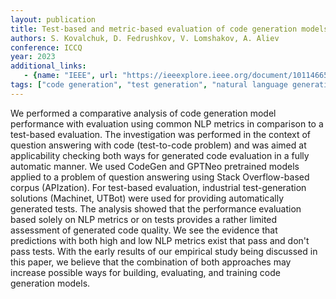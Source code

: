 ```yaml
---
layout: publication
title: Test-based and metric-based evaluation of code generation models for practical question answering
authors: S. Kovalchuk, D. Fedrushkov, V. Lomshakov, A. Aliev
conference: ICCQ
year: 2023
additional_links:
   - {name: "IEEE", url: "https://ieeexplore.ieee.org/document/10114665"}
tags: ["code generation", "test generation", "natural language generation", "evaluation", "metrics", "natural language processing"]
---
```

We performed a comparative analysis of code generation model performance with evaluation using common NLP metrics in comparison to a test-based evaluation. The investigation was performed in the context of question answering with code (test-to-code problem) and was aimed at applicability checking both ways for generated code evaluation in a fully automatic manner. We used CodeGen and GPTNeo pretrained models applied to a problem of question answering using Stack Overflow-based corpus (APIzation). For test-based evaluation, industrial test-generation solutions (Machinet, UTBot) were used for providing automatically generated tests. The analysis showed that the performance evaluation based solely on NLP metrics or on tests provides a rather limited assessment of generated code quality. We see the evidence that predictions with both high and low NLP metrics exist that pass and don't pass tests. With the early results of our empirical study being discussed in this paper, we believe that the combination of both approaches may increase possible ways for building, evaluating, and training code generation models.